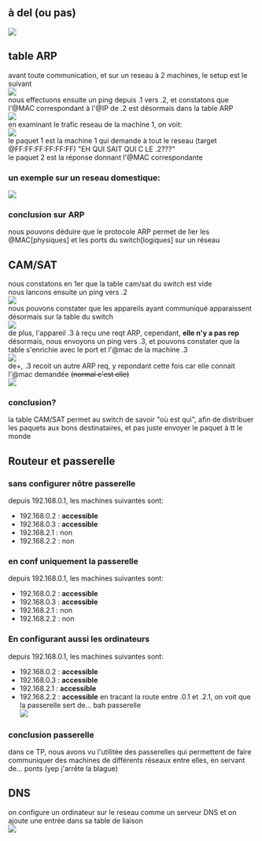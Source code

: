 ## à del (ou pas)
![](Pasted%20image%2020240208221006.png)
## table ARP
avant toute communication, et sur un reseau à 2 machines, le setup est le suivant <br>
![](Pasted%20image%2020240208221458.png) <br>
nous effectuons ensuite un ping depuis .1 vers .2, et constatons que l'@MAC correspondant à l'@IP de .2 est désormais dans la table ARP <br>
![](Pasted%20image%2020240208222055.png) <br>
en examinant le trafic reseau de la machine 1, on voit: <br>
![](Pasted%20image%2020240208222422.png) <br>
le paquet 1 est la machine 1 qui demande à tout le reseau (target @FF:FF:FF:FF:FF:FF) "EH QUI SAIT QUI C LE .2???" <br>
le paquet 2 est la réponse donnant l'@MAC correspondante
### un exemple sur un reseau domestique:
![](Pasted%20image%2020240208223521.png)
### conclusion sur ARP
nous pouvons déduire que le protocole ARP permet de lier les @MAC\[physiques] et les ports du switch\[logiques] sur un réseau
## CAM/SAT
nous constatons en 1er que la table cam/sat du switch est vide <br>
nous lancons ensuite un ping vers .2 <br>
![](Pasted%20image%2020240208225223.png) <br>
nous pouvons constater que les appareils ayant communiqué apparaissent désormais sur la table du switch <br>
![](Pasted%20image%2020240208225743.png) <br>
de plus, l'appareil .3 à reçu une reqt ARP, cependant, **elle n'y a pas rep** <br>
désormais, nous envoyons un ping vers .3, et pouvons constater que la table s'enrichie avec le port et l'@mac de la machine .3 <br>
![](Pasted%20image%2020240208230132.png) <br>
de+, .3 recoit un autre ARP req, y repondant cette fois car elle connait l'@mac demandée ~~(normal c'est elle)~~ <br>
![](Pasted%20image%2020240208230430.png) <br>
### conclusion?
la table CAM/SAT permet au switch de savoir "où est qui", afin de distribuer les paquets aux bons destinataires, et pas juste envoyer le paquet à tt le monde
## Routeur et passerelle
### sans configurer nôtre passerelle
depuis 192.168.0.1, les machines suivantes sont:
- 192.168.0.2 : **accessible**
- 192.168.0.3 : **accessible**
- 192.168.2.1 : non
- 192.168.2.2 : non
### en conf uniquement la passerelle
depuis 192.168.0.1, les machines suivantes sont:
- 192.168.0.2 : **accessible**
- 192.168.0.3 : **accessible**
- 192.168.2.1 : non
- 192.168.2.2 : non
### En configurant aussi les ordinateurs
depuis 192.168.0.1, les machines suivantes sont:
- 192.168.0.2 : **accessible**
- 192.168.0.3 : **accessible**
- 192.168.2.1 : **accessible**
- 192.168.2.2 : **accessible**
en tracant la route entre .0.1 et .2.1, on voit que la passerelle sert de... bah passerelle <br>
![](Pasted%20image%2020240208231632.png) <br>
### conclusion passerelle
dans ce TP, nous avons vu l'utilitée des passerelles qui permettent de faire communiquer des machines de différents réseaux entre elles, en servant de... ponts (yep j'arrête la blague)
## DNS
on configure un ordinateur sur le reseau comme un serveur DNS et on ajoute une entrée dans sa table de liaison <br>
![](Pasted%20image%2020240209074845.png) <br>
